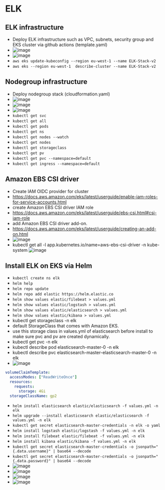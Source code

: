 # ELK

## ELK infrastructure

- Deploy ELK infrastructure such as VPC, subnets, security group and EKS cluster via github actions (template.yaml)
- ![image](https://github.com/user-attachments/assets/ffeef627-3f94-4bbf-a3fc-23d1ec865289)
- ![image](https://github.com/user-attachments/assets/af70e43d-719d-448e-864a-df6f540aedca)
- `aws eks update-kubeconfig --region eu-west-1 --name ELK-Stack-v2`
- `aws eks --region eu-west-1  describe-cluster --name ELK-Stack-v2`

## Nodegroup infrastructure

- Deploy nodegroup stack (cloudformation.yaml)
- ![image](https://github.com/user-attachments/assets/954aff81-7ef9-4d85-abe1-6de55dce7774)
- ![image](https://github.com/user-attachments/assets/06d613fb-15cc-4d6b-9f86-66013707eeec)
- ![image](https://github.com/user-attachments/assets/b3f837a3-62b1-4a47-a5ed-5c5b17af9cd8)
- `kubectl get svc`
- `kubectl get all`
- `kubectl get pods`
- `kubectl get ns`
- `kubectl get nodes --watch`
- `kubectl get nodes`
- `kubectl get storageclass`
- `kubectl get pv`
- `kubectl get pvc --namespace=default`
- `kubectl get ingress --namespace=default`

## Amazon EBS CSI driver

- Create IAM OIDC provider for cluster
- https://docs.aws.amazon.com/eks/latest/userguide/enable-iam-roles-for-service-accounts.html
- create Amazon EBS CSI driver IAM role
- https://docs.aws.amazon.com/eks/latest/userguide/ebs-csi.html#csi-iam-role
- add Amazon EBS CSI driver add-on.
- https://docs.aws.amazon.com/eks/latest/userguide/creating-an-add-on.html
- ![image](https://github.com/user-attachments/assets/afe37cb8-2804-4ba9-b214-ef34610fd18e)
- kubectl get all -l app.kubernetes.io/name=aws-ebs-csi-driver -n kube-system
![image](https://github.com/user-attachments/assets/6e53f52b-36e4-47f1-9107-a184e05e72a0)

## Install ELK on EKS via Helm

- `kubectl create ns elk`
- `helm help`
- `helm repo update`
- `helm repo add elastic https://helm.elastic.co`
- `helm show values elastic/filebeat > values.yml`
- `helm show values elastic/logstash > values.yml`
- `helm show values elastic/elasticsearch > values.yml`
- `helm show values elastic/kibana > values.yml`
- kubectl get storageclass -n elk
- default StorageClass that comes with Amazon EKS.
- use this storage class in values.yml of elasticsearch before install to make sure pvc and pv are created dynamically. 
- kubectl get pvc -n elk
- kubectl describe pod elasticsearch-master-0 -n elk
- kubectl describe pvc elasticsearch-master-elasticsearch-master-0 -n elk
- ![image](https://github.com/user-attachments/assets/95e0cffc-fb1f-42ea-8bf5-4a3625713b2a)

```.yaml
volumeClaimTemplate:
  accessModes: ["ReadWriteOnce"]
  resources:
    requests:
      storage: 4Gi
  storageClassName: gp2
```

- `helm install elasticsearch elastic/elasticsearch -f values.yml -n elk`
- `helm upgrade --install elasticsearch elastic/elasticsearch -f values.yml -n elk`
- `kubectl get secret elasticsearch-master-credentials -n elk -o yaml`
- `helm install logstash elastic/logstash -f values.yml -n elk`
- `helm install filebeat elastic/filebeat -f values.yml -n elk`
- `helm install kibana elastic/kibana -f values.yml -n elk`
- `kubectl get secret elasticsearch-master-credentials -o jsonpath="{.data.username}" | base64 --decode`
- `kubectl get secret elasticsearch-master-credentials -o jsonpath="{.data.password}" | base64 --decode`
- ![image](https://github.com/user-attachments/assets/ce193588-e6d3-41d2-b638-50c4444d1437)
- ![image](https://github.com/user-attachments/assets/7e852f73-a80b-440f-a61c-b5e963ef6e3d)
- ![image](https://github.com/user-attachments/assets/efbad974-13ac-4d21-a0f2-ac9da67e8831)
- ![image](https://github.com/user-attachments/assets/76ec5001-d505-4806-b7ef-259e3f060236)

